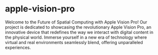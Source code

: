# apple-vision-pro
Welcome to the Future of Spatial Computing with Apple Vision Pro! Our project is dedicated to showcasing the revolutionary Apple Vision Pro, an innovative device that redefines the way we interact with digital content in the physical world. Immerse yourself in a new era of technology where virtual and real environments seamlessly blend, offering unparalleled experiences.
